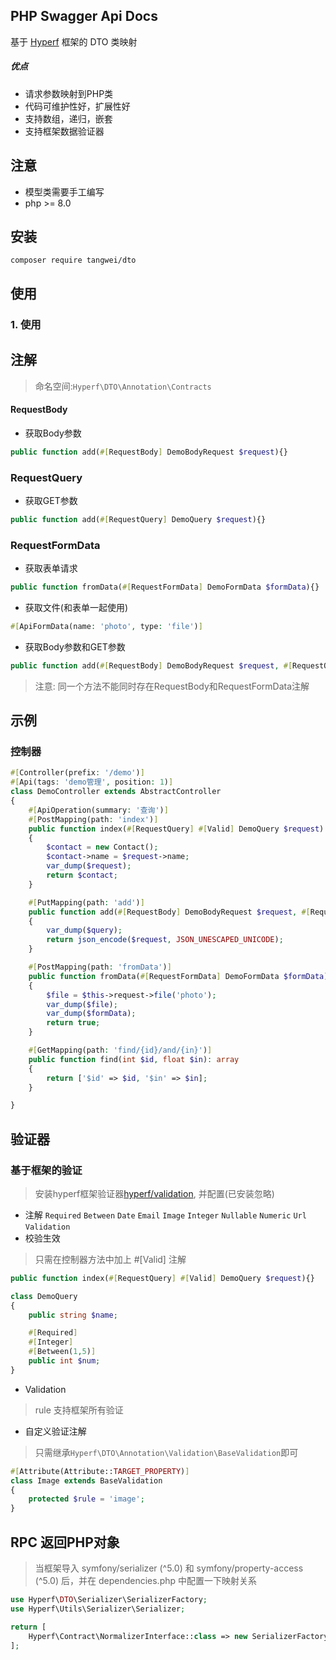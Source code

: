 ## PHP Swagger Api Docs

基于 [Hyperf](https://github.com/hyperf/hyperf) 框架的 DTO 类映射

##### 优点

- 请求参数映射到PHP类
- 代码可维护性好，扩展性好
- 支持数组，递归，嵌套
- 支持框架数据验证器

## 注意

- 模型类需要手工编写
- php >= 8.0

## 安装

```
composer require tangwei/dto
```

## 使用

### 1. 使用

## 注解

> 命名空间:`Hyperf\DTO\Annotation\Contracts`

#### RequestBody

- 获取Body参数

```php
public function add(#[RequestBody] DemoBodyRequest $request){}
```

### RequestQuery

- 获取GET参数

```php
public function add(#[RequestQuery] DemoQuery $request){}
```

### RequestFormData

- 获取表单请求

```php
public function fromData(#[RequestFormData] DemoFormData $formData){}
```

- 获取文件(和表单一起使用)

```php
#[ApiFormData(name: 'photo', type: 'file')]
```

- 获取Body参数和GET参数

```php
public function add(#[RequestBody] DemoBodyRequest $request, #[RequestQuery] DemoQuery $query){}
```

> 注意: 同一个方法不能同时存在RequestBody和RequestFormData注解

## 示例

### 控制器

```php
#[Controller(prefix: '/demo')]
#[Api(tags: 'demo管理', position: 1)]
class DemoController extends AbstractController
{
    #[ApiOperation(summary: '查询')]
    #[PostMapping(path: 'index')]
    public function index(#[RequestQuery] #[Valid] DemoQuery $request): Contact
    {
        $contact = new Contact();
        $contact->name = $request->name;
        var_dump($request);
        return $contact;
    }

    #[PutMapping(path: 'add')]
    public function add(#[RequestBody] DemoBodyRequest $request, #[RequestQuery] DemoQuery $query)
    {
        var_dump($query);
        return json_encode($request, JSON_UNESCAPED_UNICODE);
    }

    #[PostMapping(path: 'fromData')]
    public function fromData(#[RequestFormData] DemoFormData $formData): bool
    {
        $file = $this->request->file('photo');
        var_dump($file);
        var_dump($formData);
        return true;
    }

    #[GetMapping(path: 'find/{id}/and/{in}')]
    public function find(int $id, float $in): array
    {
        return ['$id' => $id, '$in' => $in];
    }

}

```

## 验证器

### 基于框架的验证

> 安装hyperf框架验证器[hyperf/validation](https://github.com/hyperf/validation), 并配置(已安装忽略)

- 注解
  `Required` `Between` `Date` `Email` `Image` `Integer` `Nullable` `Numeric`  `Url` `Validation`
- 校验生效

> 只需在控制器方法中加上 #[Valid] 注解

```php
public function index(#[RequestQuery] #[Valid] DemoQuery $request){}
```

```php
class DemoQuery
{
    public string $name;

    #[Required]
    #[Integer]
    #[Between(1,5)]
    public int $num;
}
```

- Validation

> rule 支持框架所有验证
- 自定义验证注解
> 只需继承`Hyperf\DTO\Annotation\Validation\BaseValidation`即可
```php
#[Attribute(Attribute::TARGET_PROPERTY)]
class Image extends BaseValidation
{
    protected $rule = 'image';
}
```
## RPC 返回PHP对象
> 当框架导入 symfony/serializer (^5.0) 和 symfony/property-access (^5.0) 后，并在 dependencies.php 中配置一下映射关系
```php
use Hyperf\DTO\Serializer\SerializerFactory;
use Hyperf\Utils\Serializer\Serializer;

return [
    Hyperf\Contract\NormalizerInterface::class => new SerializerFactory(Serializer::class),
];
```
